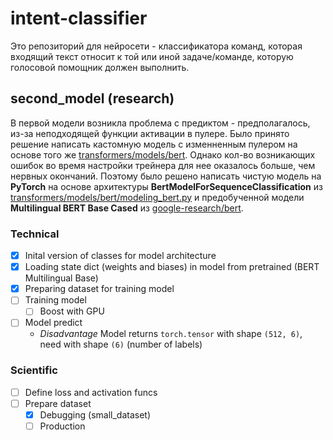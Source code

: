 # intent-classifier
Это репозиторий для нейросети - классификатора команд, которая входящий текст относит к той или иной задаче/команде, которую голосовой помощник должен выполнить.
## second_model (research)
В первой модели возникла проблема с предиктом - предполагалось, из-за неподходящей функции активации в пулере. Было принято решение написать кастомную модель с изменненным пулером на основе того же [transformers/models/bert](https://github.com/huggingface/transformers/blob/main/src/transformers/models/bert). Однако кол-во возникающих ошибок во время настройки трейнера для нее оказалось больше, чем нервных окончаний. Поэтому было решено написать чистую модель на **PyTorch** на основе архитектуры **BertModelForSequenceClassification** из [transformers/models/bert/modeling_bert.py](https://github.com/huggingface/transformers/blob/main/src/transformers/models/bert/modeling_bert.py) и предобученной модели **Multilingual BERT Base Cased** из [google-research/bert](https://github.com/google-research/bert).
### Technical
- [x] Inital version of classes for model architecture
- [x] Loading state dict (weights and biases) in model from pretrained (BERT Multilingual Base)
- [x] Preparing dataset for training model
- [ ] Training model
  - [ ] Boost with GPU
- [ ] Model predict
  - _Disadvantage_ Model returns `torch.tensor` with shape `(512, 6)`, need with shape `(6)` (number of labels)
### Scientific
- [ ] Define loss and activation funcs
- [ ] Prepare dataset
  - [x] Debugging (small_dataset)
  - [ ] Production